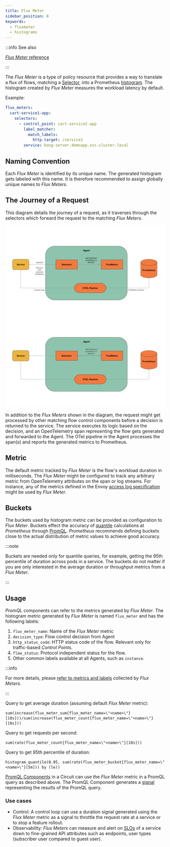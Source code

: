 ```yaml
---
title: Flux Meter
sidebar_position: 8
keywords:
  - fluxmeter
  - histograms
---
```


:::info See also

[_Flux Meter_ reference][reference]

:::

The _Flux Meter_ is a type of policy resource that provides a way to translate a
flux of flows, matching a [Selector][flow-selectors], into a Prometheus
[histogram][histogram-metric]. The histogram created by _Flux Meter_ measures
the workload latency by default.

Example:

```yaml
flux_meters:
  cart-service1-app:
    selectors:
      - control_point: cart-service2-app
        label_matcher:
          match_labels:
            http.target: /service3
        service: kong-server.demoapp.svc.cluster.local
```

## Naming Convention

Each _Flux Meter_ is identified by its unique name. The generated histogram gets
labeled with this name. It is therefore recommended to assign globally unique
names to _Flux Meters_.

## The Journey of a Request

This diagram details the journey of a request, as it traverses through the
selectors which forward the request to the matching _Flux Meters_.

![Flux Meter](./assets/img/flux-meter-light.svg#gh-light-mode-only)
![Flux Meter](./assets/img/flux-meter-dark.svg#gh-dark-mode-only)

In addition to the _Flux Meters_ shown in the diagram, the request might get
processed by other matching flow control components before a decision is
returned to the service. The service executes its logic based on the decision,
and an OpenTelemetry span representing the flow gets generated and forwarded to
the Agent. The OTel pipeline in the Agent processes the span(s) and reports the
generated metrics to Prometheus.

## Metric

The default metric tracked by _Flux Meter_ is the flow's workload duration in
milliseconds. The _Flux Meter_ might be configured to track any arbitrary metric
from OpenTelemetry attributes on the span or log streams. For instance, any of
the metrics defined in the Envoy [access log
specification][envoy-access-log-spec] might be used by _Flux Meter_.

## Buckets

The buckets used by histogram metric can be provided as configuration to _Flux
Meter_. Buckets effect the accuracy of [quantile][quantiles] calculations at
_Prometheus_ through [PromQL][promql-reference]. _Prometheus_ recommends
defining buckets close to the actual distribution of metric values to achieve
good accuracy.

:::note

Buckets are needed only for quantile queries, for example, getting the 95th
percentile of duration across pods in a service. The buckets do not matter if
you are only interested in the average duration or throughput metrics from a
_Flux Meter_.

:::

## Usage

_PromQL_ components can refer to the metrics generated by _Flux Meter_. The
histogram metric generated by _Flux Meter_ is named `flux_meter` and has the
following labels:

1. `flux_meter_name`: Name of the _Flux Meter_ metric
2. `decision_type`: Flow control decision from Agent
3. `http_status_code`: HTTP status code of the flow. Relevant only for
   traffic-based _Control Points_.
4. `flow_status`: Protocol independent status for the flow.
5. Other common labels available at all Agents, such as `instance`.

:::info

For more details, please
[refer to metrics and labels](/reference/observability/prometheus-metrics/agent.md#flux-meter)
collected by _Flux Meters_.

:::

Query to get average duration (assuming default _Flux Meter_ metric):

```promql
sum(increase(flux_meter_sum{flux_meter_name=\"<name>\"}[10s]))/sum(increase(flux_meter_count{flux_meter_name=\"<name>\"}[10s]))
```

Query to get requests per second:

```promql
sum(rate(flux_meter_count{flux_meter_name=\"<name>\"}[10s]))
```

Query to get 95th percentile of duration:

```promql
histogram_quantile(0.95, sum(rate(flux_meter_bucket{flux_meter_name=\"<name>\"}[5m])) by (le))
```

[PromQL Components][promql-reference] in a Circuit can use the _Flux Meter_
metric in a PromQL query as described above. The PromQL Component generates a
[signal][signal] representing the results of the PromQL query.

### Use cases

- Control: A control loop can use a duration signal generated using the _Flux
  Meter_ metric as a signal to throttle the request rate at a service or to stop
  a feature rollout.
- Observability: _Flux Meters_ can measure and alert on [SLOs][google-sre-slo]
  of a service down to fine-grained API attributes such as endpoints, user types
  (subscriber user compared to guest user).

[reference]: /reference/configuration/spec.md#flux-meter
[flow-selectors]: /concepts/selector.md
[histogram-metric]: https://prometheus.io/docs/practices/histograms/
[quantiles]: https://prometheus.io/docs/practices/histograms/#quantiles
[envoy-access-log-spec]:
  https://www.envoyproxy.io/docs/envoy/latest/configuration/observability/access_log/usage#command-operators
[promql-reference]: /reference/configuration/spec.md#prom-q-l
[signal]: /concepts/advanced/circuit.md#signal
[google-sre-slo]: https://sre.google/workbook/implementing-slos/
